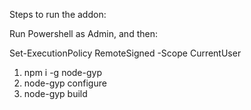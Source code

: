 Steps to run the addon:

Run Powershell as Admin, and then:

Set-ExecutionPolicy RemoteSigned -Scope CurrentUser

1. npm i -g node-gyp
2. node-gyp configure
3. node-gyp build
